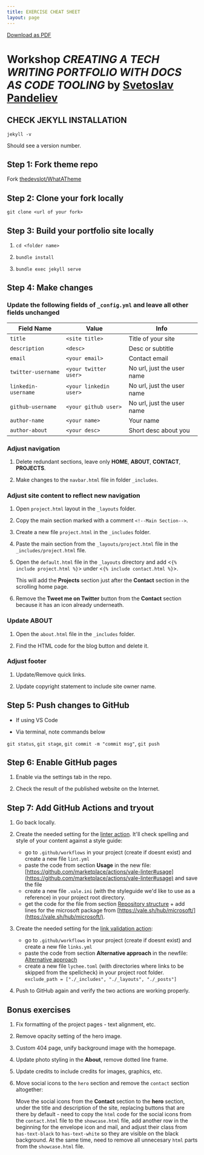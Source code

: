 ```yaml
---
title: EXERCISE CHEAT SHEET
layout: page
---
```


<a href="assets/docs/Exercise-Cheat-Sheet.pdf">Download as PDF</a>

# Workshop *CREATING A TECH WRITING PORTFOLIO WITH DOCS AS CODE TOOLING* by [Svetoslav Pandeliev](https://www.linkedin.com/in/svetoslav-pandeliev/)

## CHECK JEKYLL INSTALLATION

`jekyll -v`

Should see a version number.

## Step 1: Fork theme repo

 Fork [thedevslot/WhatATheme](https://github.com/thedevslot/WhatATheme)

## Step 2: Clone your fork locally

 `git clone <url of your fork>` 

## Step 3: Build your portfolio site locally

 1. `cd <folder name>`

 2. `bundle install`

 3. `bundle exec jekyll serve`

## Step 4: Make changes

### Update the following fields of `_config.yml` and leave all other fields unchanged

| Field Name | Value | Info |
| ---------- | --------------- | ---- |
| `title` | `<site title>` | Title of your site |
| `description` | `<desc>` | Desc or subtitle |
| `email` | `<your email>` | Contact email |
| `twitter-username` | `<your twitter user>` | No url, just the user name |
| `linkedin-username` | `<your linkedin user>` | No url, just the user name |
| `github-username` | `<your github user>` | No url, just the user name |
| `author-name` | `<your name>` | Your name |
| `author-about` | `<your desc>` | Short desc about you |


### Adjust navigation

1. Delete redundant sections, leave only **HOME**, **ABOUT**, **CONTACT**, **PROJECTS**.

2. Make changes to the `navbar.html` file in folder `_includes`.


### Adjust site content to reflect new navigation

1. Open `project.html` layout in the `_layouts` folder.

2. Copy the main section marked with a comment `<!--Main Section-->`.

3. Create a new file `project.html` in the `_includes` folder.

4. Paste the main section from the `_layouts/project.html` file in the `_includes/project.html` file.

5. Open the `default.html` file in the `_layouts` directory and add <`{% include project.html %}`> under <`{% include contact.html %}`>. 

    This will add the **Projects** section just after the **Contact** section in the scrolling home page.

3. Remove the **Tweet me on Twitter** button from the **Contact** section because it has an icon already underneath.  

### Update **ABOUT** 

1. Open the `about.html` file in the `_includes` folder.

2. Find the HTML code for the blog button and delete it.



### Adjust footer

1. Update/Remove quick links.

2. Update copyright statement to include site owner name.



## Step 5: Push changes to GitHub

- If using VS Code

- Via terminal, note commands below

`git status`, `git stage`, `git commit -m "commit msg"`, `git push`

## Step 6: Enable GitHub pages

1. Enable via the settings tab in the repo.

2. Check the result of the published website on the Internet.

## Step 7: Add GitHub Actions and tryout

1. Go back locally.

2. Create the needed setting for the [linter action](https://github.com/marketplace/actions/vale-linter). It'll check spelling and style of your content against a style guide:

    - go to `.github/workflows` in your project (create if doesnt exist) and create a new file `lint.yml`
    - paste the code from section **Usage** in the new file: [https://github.com/marketplace/actions/vale-linter#usage](https://github.com/marketplace/actions/vale-linter#usage) and save the file
    - create a new file `.vale.ini` (with the styleguide we'd like to use as a reference) in your project root directory.  
    - get the code for the file from section [Repository structure](https://github.com/marketplace/actions/vale-linter#repository-structure) + add lines for the microsoft package from [https://vale.sh/hub/microsoft/](https://vale.sh/hub/microsoft/).

3. Create the needed setting for the [link validation action](https://github.com/marketplace/actions/lychee-broken-link-checker):

    - go to `.github/workflows` in your project (create if doesnt exist) and create a new file `links.yml`
    - paste the code from section **Alternative approach** in the newfile: [Alternative approach](https://github.com/marketplace/actions/lychee-broken-link-checker#alternative-approach)
    - create a new file `lychee.toml` (with directories where links to be skipped from the spellcheck) in your project root folder.  `exclude_path = ["./_includes", "./_layouts", "./_posts"]`


4. Push to GitHub again and verify the two actions are working properly.



## Bonus exercises

1. Fix formatting of the project pages - text alignment, etc.

2. Remove opacity setting of the hero image.

3. Custom 404 page, unify background image with the homepage.

3. Update photo styling in the **About**, remove dotted line frame.

2. Update credits to include credits for images, graphics, etc.

4. Move social icons to the `hero` section and remove the `contact` section altogether:

    Move the social icons from the **Contact** section to the **hero** section, under the title and description of the site, replacing buttons that are there by default - need to copy the `html` code for the social icons from the `contact.html` file to the `showcase.html` file, add another row in the beginning for the envelope icon and mail, and adjust their class from `has-text-black` to `has-text-white` so they are visible on the black background. At the same time, need to remove all unnecesary `html` parts from the `showcase.html` file.
